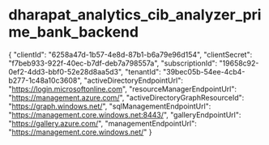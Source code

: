 # dharapat_analytics_cib_analyzer_prime_bank_backend

{
  "clientId": "6258a47d-1b57-4e8d-87b1-b6a79e96d154",
  "clientSecret": "f7beb933-922f-40ec-b7df-deb7a798557a",
  "subscriptionId": "19658c92-0ef2-4dd3-bbf0-52e28d8aa5d3",
  "tenantId": "39bec05b-54ee-4cb4-b277-1c48a10c3608",
  "activeDirectoryEndpointUrl": "https://login.microsoftonline.com",
  "resourceManagerEndpointUrl": "https://management.azure.com/",
  "activeDirectoryGraphResourceId": "https://graph.windows.net/",
  "sqlManagementEndpointUrl": "https://management.core.windows.net:8443/",
  "galleryEndpointUrl": "https://gallery.azure.com/",
  "managementEndpointUrl": "https://management.core.windows.net/"
}